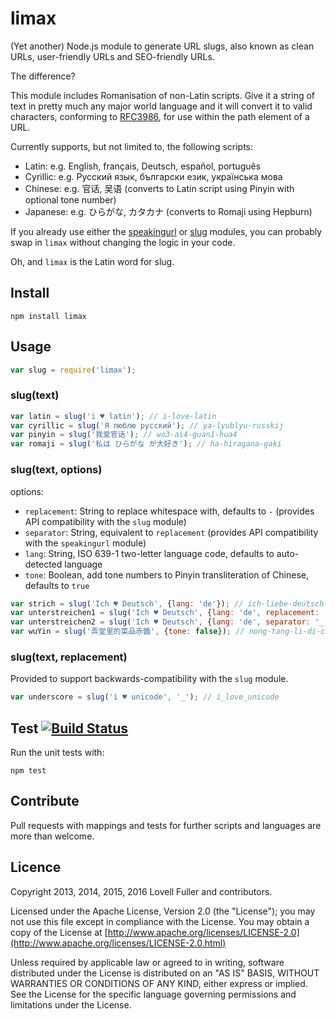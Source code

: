 # limax

(Yet another) Node.js module to generate URL slugs,
also known as clean URLs, user-friendly URLs and SEO-friendly URLs.

The difference?

This module includes Romanisation of non-Latin scripts.
Give it a string of text in pretty much any major world language
and it will convert it to valid characters,
conforming to [RFC3986](http://www.ietf.org/rfc/rfc3986.txt),
for use within the path element of a URL.

Currently supports, but not limited to, the following scripts:

* Latin: e.g. English, français, Deutsch, español, português
* Cyrillic: e.g. Русский язык, български език, українська мова
* Chinese: e.g. 官话, 吴语  (converts to Latin script using Pinyin with optional tone number)
* Japanese: e.g. ひらがな, カタカナ (converts to Romaji using Hepburn)

If you already use either the
[speakingurl](https://www.npmjs.com/package/speakingurl) or
[slug](https://www.npmjs.com/package/slug) modules,
you can probably swap in `limax` without changing the logic in your code.

Oh, and `limax` is the Latin word for slug.

## Install

    npm install limax

## Usage

```javascript
var slug = require('limax');
```

### slug(text)

```javascript
var latin = slug('i ♥ latin'); // i-love-latin
var cyrillic = slug('Я люблю русский'); // ya-lyublyu-russkij
var pinyin = slug('我爱官话'); // wo3-ai4-guan1-hua4
var romaji = slug('私は ひらがな が大好き'); // ha-hiragana-gaki
```

### slug(text, options)

options:
* `replacement`: String to replace whitespace with, defaults to `-` (provides API compatibility with the `slug` module)
* `separator`: String, equivalent to `replacement` (provides API compatibility with the `speakingurl` module)
* `lang`: String, ISO 639-1 two-letter language code, defaults to auto-detected language
* `tone`: Boolean, add tone numbers to Pinyin transliteration of Chinese, defaults to `true`

```javascript
var strich = slug('Ich ♥ Deutsch', {lang: 'de'}); // ich-liebe-deutsch
var unterstreichen1 = slug('Ich ♥ Deutsch', {lang: 'de', replacement: '_'}); // i_liebe_deutsch
var unterstreichen2 = slug('Ich ♥ Deutsch', {lang: 'de', separator: '_'}); // i_liebe_deutsch
var wuYin = slug('弄堂里的菜品赤醬', {tone: false}); // nong-tang-li-di-cai-pin-chi-jiang
```

### slug(text, replacement)

Provided to support backwards-compatibility with the `slug` module.

```javascript
var underscore = slug('i ♥ unicode', '_'); // i_love_unicode
```

## Test [![Build Status](https://travis-ci.org/lovell/limax.png?branch=master)](https://travis-ci.org/lovell/limax)

Run the unit tests with:

    npm test

## Contribute

Pull requests with mappings and tests for further scripts and languages are more than welcome.

## Licence

Copyright 2013, 2014, 2015, 2016 Lovell Fuller and contributors.

Licensed under the Apache License, Version 2.0 (the "License");
you may not use this file except in compliance with the License.
You may obtain a copy of the License at [http://www.apache.org/licenses/LICENSE-2.0](http://www.apache.org/licenses/LICENSE-2.0.html)

Unless required by applicable law or agreed to in writing, software
distributed under the License is distributed on an "AS IS" BASIS,
WITHOUT WARRANTIES OR CONDITIONS OF ANY KIND, either express or implied.
See the License for the specific language governing permissions and
limitations under the License.
